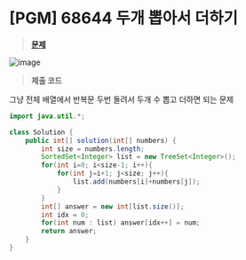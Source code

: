 # [PGM] 68644 두개 뽑아서 더하기
> **[문제](https://school.programmers.co.kr/learn/courses/30/lessons/68644)**
> 
![image](https://user-images.githubusercontent.com/80896077/192089562-aa0884fe-271a-456c-bd97-bc8d602f601f.png)

> **제출 코드**
> 

그냥 전체 배열에서 반복문 두번 돌려서 두개 수 뽑고 더하면 되는 문제

```java
import java.util.*;

class Solution {
    public int[] solution(int[] numbers) {
        int size = numbers.length;
        SortedSet<Integer> list = new TreeSet<Integer>();
        for(int i=0; i<size-1; i++){
            for(int j=i+1; j<size; j++){
                list.add(numbers[i]+numbers[j]);
            }
        }
        int[] answer = new int[list.size()];
        int idx = 0;
        for(int num : list) answer[idx++] = num;
        return answer;
    }
}
```
